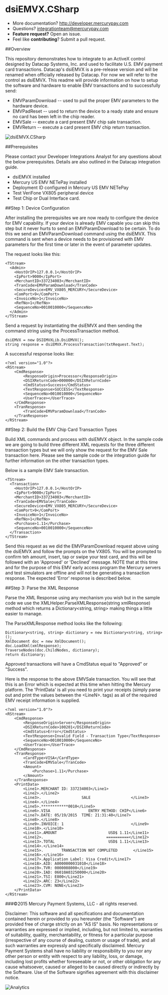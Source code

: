 ﻿# dsiEMVX.CSharp

* More documentation?  http://developer.mercurypay.com
* Questions?  integrationteam@mercurypay.com
* **Feature request?** Open an issue.
* Feel like **contributing**?  Submit a pull request.

##Overview

This repository demonstrates how to integrate to an ActiveX control designed by Datacap Systems, Inc. and used to facilitate U.S. EMV payment card transactions.  Datacap's dsiEMVX is a pre-release version and will be renamed when officially released by Datacap.  For now we will refer to the control as dsiEMVX.  This readme will provide information on how to setup the software and hardware to enable EMV transactions and to successfully send:

* EMVParamDownload -- used to pull the proper EMV parameters to the hardware device.
* EMVPadReset -- used to return the device to a ready state and ensure no card has been left in the chip reader.
* EMVSale -- execute a card present EMV chip sale transaction.
* EMVReturn -- execute a card present EMV chip return transaction. 

![dsiEMVX.CSharp](https://github.com/mercurypay/dsiEMVX.CSharp/blob/master/screenshot.PNG)

##Prerequisites

Please contact your Developer Integrations Analyst for any questions about the below prerequisites.  Details are also outlined in the Datacap integration guide.

* dsiEMVX installed
* Mercury US EMV NETePay installed
* Deployment ID configured in Mercury US EMV NETePay
* Test VeriFone VX805 peripheral device
* Test Chip or Dual Interface card.


##Step 1: Device Configuration

After installing the prerequisites we are now ready to configure the device for EMV capability.  If your device is already EMV capable you can skip this step but it never hurts to send an EMVParamDownload to be certain.  To do this we send an EMVParamDownload command using the dsiEMVX.  This command is sent when a device needs to be provisioned with EMV parameters for the first time or later in the event of parameter updates.

The request looks like this:

```
<TStream>
  <Admin>
    <HostOrIP>127.0.0.1</HostOrIP>
    <IpPort>9000</IpPort>
    <MerchantID>337234003</MerchantID>
    <TranCode>EMVParamDownload</TranCode>
    <SecureDevice>EMV_VX805_MERCURY</SecureDevice>
    <ComPort>9</ComPort>
    <InvoiceNo>1</InvoiceNo>
    <RefNo>1</RefNo>
    <SequenceNo>0010010000</SequenceNo>
  </Admin>
</TStream>
```

Send a request by instantiating the dsiEMVX and then sending the command string using the ProcessTransaction method.

```
dsiEMVX = new DSIEMVXLib.DsiEMVX();
string response = dsiEMVX.ProcessTransaction(txtRequest.Text);
```

A successful response looks like:

```
<?xml version="1.0"?>
<RStream>
	<CmdResponse>
		<ResponseOrigin>Processor</ResponseOrigin>
		<DSIXReturnCode>000000</DSIXReturnCode>
		<CmdStatus>Success</CmdStatus>
		<TextResponse>SUCCESS</TextResponse>
		<SequenceNo>0010010000</SequenceNo>
		<UserTrace></UserTrace>
	</CmdResponse>
	<TranResponse>
		<TranCode>EMVParamDownload</TranCode>
	</TranResponse>
</RStream>
```

##Step 2: Build the EMV Chip Card Transaction Types

Build XML commands and process with dsiEMVX object.  In the sample code we are going to build three different XML requests for the three different transaction types but we will only show the request for the EMV Sale transaction here.  Please see the sample code or the integration guide for further information on the other transaction types.

Below is a sample EMV Sale transaction.

```
<TStream>
  <Transaction>
    <HostOrIP>127.0.0.1</HostOrIP>
    <IpPort>9000</IpPort>
    <MerchantID>337234003</MerchantID>
    <TranCode>EMVSale</TranCode>
    <SecureDevice>EMV_VX805_MERCURY</SecureDevice>
    <ComPort>9</ComPort>
    <InvoiceNo>1</InvoiceNo>
    <RefNo>1</RefNo>
    <Purchase>1.11</Purchase>
    <SequenceNo>0010010000</SequenceNo>
  </Transaction>
</TStream>
```

Send this request as we did the EMVParamDownload request above using the dsiEMVX and follow the prompts on the VX805.  You will be prompted to confirm teh amount, insert, tap or swipe your test card, and this will be followed with an 'Approved' or 'Declined' message.  NOTE that at this time and for the purpose of this EMV early access program the Mercury servers and test simulators are offline and will not be generating a transaction response.  The expected 'Error' response is described below.

##Step 3: Parse the XML Response

Parse the XML Response using any mechanism you wish but in the sample code we use the XMLHelper.ParseXMLResponse(string xmlResponse) method which returns a Dictionary&lt;string, string&gt; making things a little easier to manage.

The ParseXMLResponse method looks like the following:

```
Dictionary<string, string> dictionary = new Dictionary<string, string>();
XmlDocument doc = new XmlDocument();
doc.LoadXml(xmlResponse);
TraverseNodes(doc.ChildNodes, dictionary);
return dictionary;
```

Approved transactions will have a CmdStatus equal to "Approved" or "Success".

Here is the response to the above EMVSale transaction.  You will see that this is an Error which is expected at this time when hitting the Mercury platform.  The 'PrintData' is all you need to print your receipts (simply parse out and print the values between the &lt;LineN&gt;. tags) as all of the required EMV receipt information is supplied.

```
<?xml version="1.0"?>
<RStream>
	<CmdResponse>
		<ResponseOrigin>Server</ResponseOrigin>
		<DSIXReturnCode>100201</DSIXReturnCode>
		<CmdStatus>Error</CmdStatus>
		<TextResponse>Invalid Field - Transaction Type</TextResponse>
		<SequenceNo>0010010000</SequenceNo>
		<UserTrace></UserTrace>
	</CmdResponse>
	<TranResponse>
		<CardType>VISA</CardType>
		<TranCode>EMVSale</TranCode>
		<Amount>
			<Purchase>1.11</Purchase>
		</Amount>
	</TranResponse>
	<PrintData>
		<Line1>.MERCHANT ID: 337234003</Line1>
		<Line2>.</Line2>
		<Line3>.                  SALE                  </Line3>
		<Line4>.</Line4>
		<Line5>.************0010</Line5>
		<Line6>.VISA                 ENTRY METHOD: CHIP</Line6>
		<Line7>.DATE: 05/19/2015  TIME: 21:31:40</Line7>
		<Line8>.</Line8>
		<Line9>.INVOICE: 1                              </Line9>
		<Line10>.</Line10>
		<Line11>.AMOUNT                       USD$ 1.11</Line11>
		<Line12>.                            ==========</Line12>
		<Line13>.TOTAL                        USD$ 1.11</Line13>
		<Line14>.</Line14>
		<Line15>.        TRANSACTION NOT COMPLETED       </Line15>
		<Line16>.</Line16>
		<Line17>.Application Label: Visa Credit</Line17>
		<Line18>.AID: A0000000031010</Line18>
		<Line19>.TVR: 0000008000</Line19>
		<Line20>.IAD: 06010A03250000</Line20>
		<Line21>.TSI: E800</Line21>
		<Line22>.ARC: Z3</Line22>
		<Line23>.CVM: NONE</Line23>
	</PrintData>
</RStream>

```

###©2015 Mercury Payment Systems, LLC - all rights reserved.

Disclaimer:
This software and all specifications and documentation contained herein or provided to you hereunder (the "Software") are provided free of charge strictly on an "AS IS" basis. No representations or warranties are expressed or implied, including, but not limited to, warranties of suitability, quality, merchantability, or fitness for a particular purpose (irrespective of any course of dealing, custom or usage of trade), and all such warranties are expressly and specifically disclaimed. Mercury Payment Systems shall have no liability or responsibility to you nor any other person or entity with respect to any liability, loss, or damage, including lost profits whether foreseeable or not, or other obligation for any cause whatsoever, caused or alleged to be caused directly or indirectly by the Software. Use of the Software signifies agreement with this disclaimer notice.


![Analytics](https://ga-beacon.appspot.com/UA-60858025-42/dsiEMVX.CSharp/readme?pixel)
